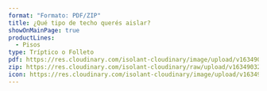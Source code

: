 ```yaml
---
format: "Formato: PDF/ZIP"
title: ¿Qué tipo de techo querés aislar?
showOnMainPage: true
productLines:
  - Pisos
type: Tríptico o Folleto
pdf: https://res.cloudinary.com/isolant-cloudinary/image/upload/v1634903217/website-2021/downloads/volante_tipo_techo.pdf
zip: https://res.cloudinary.com/isolant-cloudinary/raw/upload/v1634903217/website-2021/downloads/volante_tipo_techo_zip.zip
icon: https://res.cloudinary.com/isolant-cloudinary/image/upload/v1634905858/website-2021/downloads/file.svg
---
```

